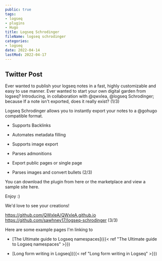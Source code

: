 ```yaml
---
public: true
tags:
- logseq
- plugins
- Hugo
title: Logseq Schrodinger
fileName: logseq schrodinger
categories:
- logseq
date: 2022-04-14
lastMod: 2022-04-17
---
```

## Twitter Post

Ever wanted to publish your logseq notes in a fast, highly customizable and easy to use manner. Ever wanted to start your own digital garden from logseq? Introducing, in collaboration with @qwxlea, @logseq Schrodinger; because If a note isn't exported, does it really exist? (1/3)

Logseq Schrodinger allows you to instantly export your notes to a @gohugo compatible format.


  + Supports Backlinks


  + Automates metadata filling

  + Supports image export

  + Parses admonitions

  + Export public pages or single page

  + Parses images and convert bullets  (2/3)

You can download the plugin from here or the marketplace and view a sample site here. 

Enjoy :) 


We'd love to see your creations!

https://github.com/QWxleA/QWxleA.github.io
https://github.com/sawhney17/logseq-schrodinger (3/3)

Here are some example pages I'm linking to

  + [The Ultimate guide to Logseq namespaces]({{< ref "The Ultimate guide to Logseq namespaces" >}})

  + [Long form writing in Logseq]({{< ref "Long form writing in Logseq" >}})
